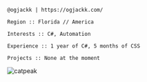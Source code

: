 ```@ogjackk | https://ogjackk.com/```

```Region :: Florida // America```

```Interests :: C#, Automation```

```Experience :: 1 year of C#, 5 months of CSS```

```Projects :: None at the moment```

![catpeak](https://user-images.githubusercontent.com/58125153/145124248-3a971de3-a070-430e-9a7b-762aa841ea80.png)
